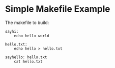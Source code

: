 # Simple Makefile Example

The makefile to build:

```
sayhi:
	echo hello world
  
hello.txt:
	echo hello > hello.txt
	
sayhello: hello.txt
	cat hello.txt
  ```
